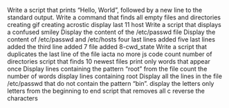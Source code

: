 Write a script that prints “Hello, World”, followed by a new line to the standard output.
Write a command that finds all empty files and directories
creating gif
creating acrostic
display last 11 host
Write a script that displays a confused smiley
Display the content of the /etc/passwd file
Display the content of /etc/passwd and /etc/hosts
four last lines
added five last lines
added the third line
added 7 file
added 8-cwd_state
Write a script that duplicates the last line of the file iacta
no more js code
count number of directories
script that finds 10 newest files
print only words that appear once
Display lines containing the pattern “root” from the file
count the number of words
display lines containing root
Display all the lines in the file /etc/passwd that do not contain the pattern “bin”.
display the letters only
letters from the beginning to end
script that removes all c
reverse the characters

